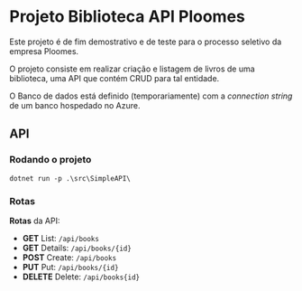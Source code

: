 # Projeto Biblioteca API Ploomes

Este projeto é de fim demostrativo e de teste para o processo seletivo da empresa Ploomes. 

O projeto consiste em realizar criação e listagem de livros de uma biblioteca, uma API que contém CRUD para tal entidade.

O Banco de dados está definido (temporariamente) com a *connection string* de um banco hospedado no Azure.

## API
### Rodando o projeto

```
dotnet run -p .\src\SimpleAPI\
```

### Rotas

**Rotas** da API:
- **GET** List: `/api/books`
- **GET** Details: `/api/books/{id}`
- **POST** Create: `/api/books`
- **PUT** Put: `/api/books/{id}`
- **DELETE** Delete: `/api/books{id}`
